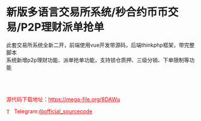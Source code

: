 # 新版多语言交易所系统/秒合约币币交易/P2P理财派单抢单

此套交易所系统全新二开，前端使用vue开发带源码，后端thinkphp框架，带完整脚本<br>系统新增p2p理财功能、派单抢单功能，支持锁仓质押、三级分销、下单限制等功能<br><br><br><br>


<p style="color: red;">源代码下载地址：<a href="https://mega-file.org/8DAWu" style="color: red;">https://mega-file.org/8DAWu</a></p><p style="color: red;"><img src="https://cdn-icons-png.flaticon.com/512/2111/2111646.png" alt="Telegram Icon" style="width: 16px; vertical-align: middle; margin-right: 5px;">Telegram:<a href="https://t.me/official_sourcecode" style="color: red;">@official_sourcecode</a></p>